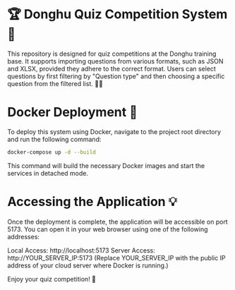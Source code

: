 # 🏆 Donghu Quiz Competition System 🧠
This repository is designed for quiz competitions at the Donghu training base. It supports importing questions from various formats, such as JSON and XLSX, provided they adhere to the correct format. Users can select questions by first filtering by "Question type" and then choosing a specific question from the filtered list. 📝✅

# Docker Deployment 🐳
To deploy this system using Docker, navigate to the project root directory and run the following command:

```bash
docker-compose up -d --build
```

This command will build the necessary Docker images and start the services in detached mode.

# Accessing the Application 💡 
Once the deployment is complete, the application will be accessible on port 5173.
You can open it in your web browser using one of the following addresses:

Local Access: http://localhost:5173
Server Access: http://YOUR_SERVER_IP:5173 (Replace YOUR_SERVER_IP with the public IP address of your cloud server where Docker is running.)

Enjoy your quiz competition! 🎉
